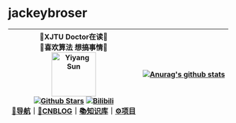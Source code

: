 # jackeybroser

   
<div align=center>

|📖XJTU Doctor在读📖<br />🎈喜欢算法 想搞事情🎈<br /><img alt="Yiyang Sun" src="https://cdn.nlark.com/yuque/0/2021/jpeg/21375831/1635499009397-assets/web-upload/d6e6c5f1-4d36-46e2-b948-9000d54446ae.jpeg" width=100 /><br />  [![Github Stars](https://img.shields.io/github/stars/jackeybroser?color=faf408&label=github%20stars&logo=github)](https://github.com/jackeybroser)   [![Bilibili](https://img.shields.io/badge/dynamic/json?labelColor=FE7398&logo=bilibili&logoColor=white&label=b站N&color=00aeec&query=%24.data.totalSubs&url=https%3A%2F%2Fapi.spencerwoo.com%2Fsubstats%2F%3Fsource%3Dbilibili%26queryKey%3D29209613)](https://space.bilibili.com/29209613)  <br>[🔖导航](https://404name.notion.site/404name/c2807e121dc74e9facc0f77148817aaf?v=46710760d6ab47829adffb707d4a3b3e)｜[🚀CNBLOG](https://blog.csdn.net/weixin_45590872)｜[📚知识库](https://www..com/)｜[⚙️项目](https://www..com//works)| [![Anurag's github stats](https://github-readme-stats.vercel.app/api?username=jakeybroser&count_private=true&show_icons=true)](https://github.com/anuraghazra/github-readme-stats) 
| ------------------------------------------------------------ | ------------------------------------------------------------ |


<!--
**404name/404name** is a ✨ _special_ ✨ repository because its `README.md` (this file) appears on your GitHub profile.
:
- 🔭 I’m currently working on ...
- 🌱 I’m currently learning ...
- 👯 I’m looking to collaborate on ...
- 🤔 I’m looking for help with ...
- 💬 Ask me about ...
- 📫 How to reach me: ...
- 😄 Pronouns: ...
- ⚡ Fun fact: ...
-->
</div>
